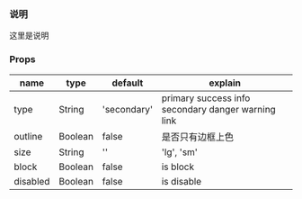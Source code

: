 ### 说明
这里是说明

### Props
name | type | default | explain
--- | --- | --- | ---
type | String | 'secondary' | primary success info secondary danger warning link
outline | Boolean | false | 是否只有边框上色
size | String | '' | 'lg', 'sm'
block | Boolean | false | is block
disabled | Boolean | false | is disable
